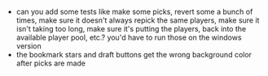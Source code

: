  - can you add some tests like make some picks, revert some a bunch of times, make sure it doesn't always repick the same players, make sure it isn't taking too long, make sure it's putting the players, back into the available player pool, etc.? you'd have to run those on the windows version    
 - the bookmark stars and draft buttons get the wrong background color after picks are made